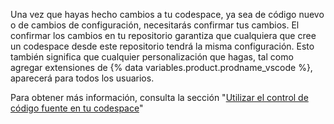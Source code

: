 Una vez que hayas hecho cambios a tu codespace, ya sea de código nuevo o de cambios de configuración, necesitarás confirmar tus cambios. El confirmar los cambios en tu repositorio garantiza que cualquiera que cree un codespace desde este repositorio tendrá la misma configuración. Esto también significa que cualquier personalización que hagas, tal como agregar extensiones de {% data variables.product.prodname_vscode %}, aparecerá para todos los usuarios.

Para obtener más información, consulta la sección "[Utilizar el control de código fuente en tu codespace](/codespaces/developing-in-codespaces/using-source-control-in-your-codespace#committing-your-changes)"
